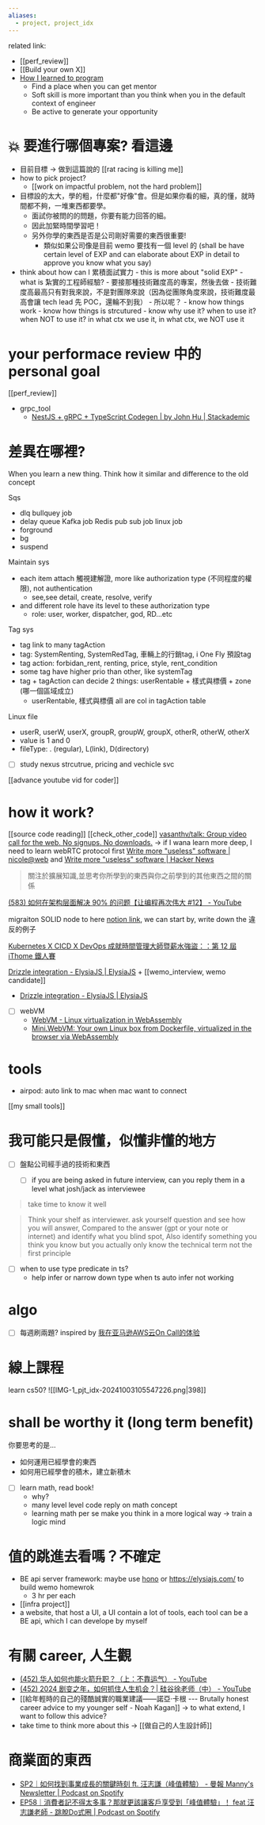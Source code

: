 ```yaml
---
aliases:
  - project, project_idx
---
```

related link:
- [[perf_review]]
- [[Build your own X]]
- [How I learned to program](https://danluu.com/learning-to-program/)
	- Find a place when you can get mentor
	- Soft skill is more important than you think when you in the default context of engineer
	- Be active to generate your opportunity


# 💥 要進行哪個專案? 看這邊
- 目前目標  -> 做到這篇說的 [[rat racing is killing me]]
- how to pick project?
	- [[work on impactful problem, not the hard problem]]
- 目標設的太大，學的粗，什麼都"好像"會。但是如果你看的細，真的懂，就時間都不夠，一堆東西都要學。
	- 面試你被問的的問題，你要有能力回答的細。
	- 因此加緊時間學習吧！
	- 另外你學的東西是否是公司剛好需要的東西很重要!
		- 類似如果公司像是目前 wemo 要找有一個 level 的 (shall be have certain level of EXP and can elaborate about EXP in detail to approve you know what you say)
- think about how can I 累積面試實力
	  - this is more about "solid EXP"
	  - what is 紮實的工程師經驗?
	    - 要接那種技術難度高的專案，然後去做
	    - 技術難度高最高只有對我來說，不是對團隊來說（因為從團隊角度來說，技術難度最高會讓 tech lead 先 POC，還輪不到我）
	  - 所以呢？
	    - know how things work
	    - know how things is strcutured
	    - know why use it? when to use it? when NOT to use it? in what ctx we use it, in what ctx, we NOT use it

# your performace review 中的 personal goal
[[perf_review]]


- grpc_tool
	- [NestJS + gRPC + TypeScript Codegen | by John Hu | Stackademic](https://blog.stackademic.com/nestjs-grpc-typescript-codegen-9a342bbd32f9)



# 差異在哪裡?
When you learn a new thing. Think how it similar and difference to the old concept


Sqs 
- dlq
bullquey job
- delay queue
Kafka job
Redis pub sub job
linux job
- forground
- bg
- suspend



Maintain sys
- each item attach 觸視建解證, more like  authorization type (不同程度的權限), not authentication
	-  see,see detail, create, resolve, verify
- and different role have its level to these authorization type
	- role: user, worker, dispatcher, god, RD...etc


Tag sys
- tag link to many tagAction
- tag: SystemRenting, SystemRedTag, 車輛上的行銷tag, i One Fly 預設tag
- tag action: forbidan_rent, renting, price, style, rent_condition
- some tag have higher prio than other, like systemTag
- tag + tagAction can decide 2 things: userRentable  + 樣式與標價 + zone (哪一個區域成立)
	- userRentable, 樣式與標價 all are col in tagAction table 


Linux file
- userR, userW, userX, groupR, groupW, groupX, otherR, otherW, otherX
- value is 1 and 0
- fileType: . (regular), L(link), D(directory)




- [ ] study nexus strcutrue, pricing and vechicle svc



[[advance youtube vid for coder]]

# how it work? 

[[source code reading]]
[[check_other_code]]
[vasanthv/talk: Group video call for the web. No signups. No downloads.](https://github.com/vasanthv/talk) -> if I wana learn more deep, I need to learn webRTC protocol first
[Write more "useless" software | nicole@web](https://ntietz.com/blog/write-more-useless-software/) and [Write more "useless" software | Hacker News](https://news.ycombinator.com/item?id=37911900)


> 關注於擴展知識,並思考你所學到的東西與你之前學到的其他東西之間的關係


[(583) 如何在架构层面解决 90% 的问题【让编程再次伟大 #12】 - YouTube](https://www.youtube.com/watch?v=Y0688p1afBo)



migraiton SOLID node to here [notion link](https://www.notion.so/nture4388/SOLID-90cbda5e5e97490f8bd814d10da2a1fc?pvs=4), we can start by, write down the 違反的例子


[Kubernetes X CICD X DevOps 成就時間管理大師暨薪水強盜：：第 12 屆 iThome 鐵人賽](https://ithelp.ithome.com.tw/users/20120317/ironman/3497)

[Drizzle integration - ElysiaJS | ElysiaJS](https://elysiajs.com/integrations/drizzle.html) + [[wemo_interview, wemo candidate]]
- [Drizzle integration - ElysiaJS | ElysiaJS](https://elysiajs.com/integrations/drizzle)


- [ ] webVM
	- [WebVM - Linux virtualization in WebAssembly](https://webvm.io/)
	- [Mini.WebVM: Your own Linux box from Dockerfile, virtualized in the browser via WebAssembly](https://labs.leaningtech.com/blog/mini-webvm-your-linux-box-from-dockerfile-via-wasm)


# tools

- airpod: auto link to mac when mac want to connect

[[my small tools]]

# 我可能只是假懂，似懂非懂的地方 


- [ ] 盤點公司經手過的技術和東西
	- [ ] if you are being asked in future interview, can you reply them in a level what josh/jack as interviewee


> take time to know it well

> Think your shelf as interviewer. ask yourself question and see how you will answer, Compared to the answer (gpt or your note or internet) and identify what you blind spot, Also identify something you think you know but you actually only know the technical term not the first principle



- [ ] when to use type predicate in ts?
	- help infer or narrow down type when ts auto infer not working





# algo

- [ ] 每週刷兩題? inspired by [我在亚马逊AWS云On Call的体验](https://justyy.com/archives/65184)





# 線上課程

learn cs50?
![[IMG-1_pjt_idx-20241003105547226.png|398]]



# shall be worthy it (long term benefit)

 你要思考的是...
- 如何運用已經學會的東西
- 如何用已經學會的積木，建立新積木


- [ ] learn math, read book!
	- why? 
	- many level level code reply on math concept
	- learning math per se make you think in a more logical way -> train a logic mind


# 值的跳進去看嗎？不確定
- BE api server framework: maybe use [hono](https://hono.dev/top#web-standard)  or https://elysiajs.com/ to build wemo homewrok
	- 3 hr per each
- [[infra project]]
- a website, that host a UI, a UI contain a lot of tools, each tool can be a BE api, which I can develope by myself



#  有關 career, 人生觀
- [(452) 华人如何也能火箭升职？（上：不靠运气） - YouTube](https://www.youtube.com/watch?v=KL3GMXsXXnw)
- [(452) 2024 剧变之年，如何抓住人生机会？| 硅谷徐老师（中） - YouTube](https://www.youtube.com/watch?v=PWqmRub9wdI)
- [[給年輕時的自己的殘酷誠實的職業建議——諾亞·卡根 --- Brutally honest career advice to my younger self - Noah Kagan]] -> to what extend, I want to follow this advice? 
- take time to think more about this -> [[做自己的人生設計師]]



# 商業面的東西
- [SP2｜如何找到事業成長的關鍵時刻 ft. 汪志謙（峰值體驗） - 曼報 Manny's Newsletter | Podcast on Spotify](https://open.spotify.com/episode/0lthAdkV7HQqTXBOiO8uc8)
- [EP58｜消費者記不得太多事？那就更該讓客戶享受到「峰值體驗」！ feat 汪志謙老師 - 跳脫Do式圈 | Podcast on Spotify](https://open.spotify.com/episode/5EZUpqrITioeB1i9alj3Nq)
